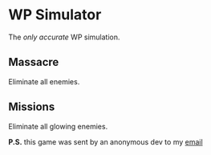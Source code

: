 # WP Simulator

The *only accurate* WP simulation.

## Massacre

Eliminate all enemies.

## Missions

Eliminate all glowing enemies.

**P.S.** this game was sent by an anonymous dev to my [email](mailto:ccn0things@mail.com)
